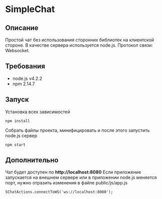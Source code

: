 # SimpleChat

## Описание

Простой чат без использования сторонних библиотек на клиентской стороне. В качестве сервера используется node.js. Протокол связи: Websocket.

## Требования

- node.js v4.2.2
- npm 2.14.7
 
## Запуск

Установка всех зависимостей
```
npm install
```

Собрать файлы проекта, минифицировать и после этого запустить node.js сервер
```
npm start
```

## Дополнительно

Чат будет доступен по **http://localhost:8080**
Если приложение запускается на внешнем сервере или в приложении node.js меняется порт, нужно отразить изменения в файле public/js/app.js
```
SChatActions.connectToWS('ws://localhost:8080');
```






